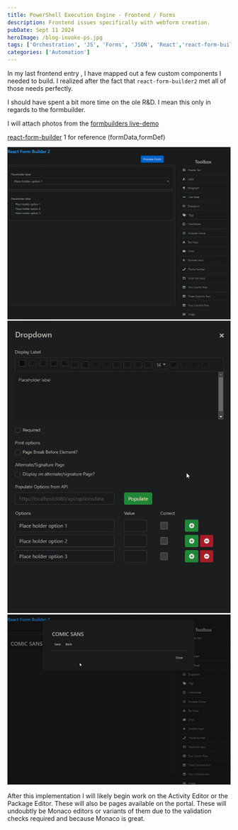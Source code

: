 ```yaml
---
title: PowerShell Execution Engine - Frontend / Forms
description: Frontend issues specifically with webform creation.
pubDate: Sept 11 2024
heroImage: /blog-invoke-ps.jpg
tags: ['Orchestration', 'JS', 'Forms', 'JSON', 'React','react-form-builder','react-form-builder2']
categories: ['Automation']
---
```


In my last frontend entry , I have mapped out a few custom components I needed to build. I realized after the fact that `react-form-builder2` met all of those needs perfectly.

I should have spent a bit more time on the ole R&D. I mean this only in regards to the formbuilder.

I will attach photos from the [formbuilders live-demo](https://kiho.github.io/react-form-builder/)

[react-form-builder](https://github.com/trax-retail/react-form-builder) 1 for reference (formData,formDef)

![alt text](image-1.png)
![alt text](image.png)
![alt text](image-2.png)

After this implementation I will likely begin work on the Activity Editor or the Package Editor. These will also be pages available on the portal. These will undoubtly be Monaco editors or variants of them due to the validation checks required and because Monaco is great.